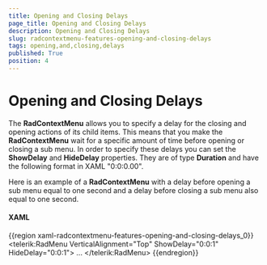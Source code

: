 ```yaml
---
title: Opening and Closing Delays
page_title: Opening and Closing Delays
description: Opening and Closing Delays
slug: radcontextmenu-features-opening-and-closing-delays
tags: opening,and,closing,delays
published: True
position: 4
---
```


# Opening and Closing Delays

The __RadContextMenu__ allows you to specify a delay for the closing and opening actions of its child items. This means that you make the __RadContextMenu__ wait for a specific amount of time before opening or closing a sub menu. In order to specify these delays you can set the __ShowDelay__ and __HideDelay__ properties. They are of type __Duration__ and have the following format in XAML "0:0:0.00".

Here is an example of a __RadContextMenu__ with a delay before opening a sub menu equal to one second and a delay before closing a sub menu also equal to one second.

#### __XAML__

{{region xaml-radcontextmenu-features-opening-and-closing-delays_0}}
	<telerik:RadMenu VerticalAlignment="Top"
	                           ShowDelay="0:0:1"
	                           HideDelay="0:0:1">
	    ...
	</telerik:RadMenu>
{{endregion}}